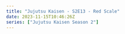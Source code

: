 ```yaml
---
title: "Jujutsu Kaisen - S2E13 - Red Scale"
date: 2023-11-15T10:46:26Z
series: ["Jujutsu Kaisen Season 2"]
---
```



<mux-player stream-type="on-demand"
  src="https://kp3d-my.sharepoint.com/personal/ryoo_kp3d_onmicrosoft_com/_layouts/15/download.aspx?share=EVxbqFH42nBCgP_zJ1eba-kBRWee-HCzGBQj4cXIB_mCpQ" prefer-playback="mse" controls>
  </mux-player>
  
  
  <script src="https://cdn.jsdelivr.net/npm/@mux/mux-player"></script>
  
 <script type="application/ld+json">
 {
  "@context": "https://schema.org/",
  "@type": "VideoObject",
  "name": "Jujutsu Kaisen - S2E13 - Red Scale",
  "contentUrl": "https://stream.mux.com/l4hQrCIArCOQMtT01kwawOMQphjAasquhgrOAJypvIdA.m3u8?min_resolution=480p",
  "thumbnailUrl": "https://graph.org/file/fccbbe529105363755e15.jpg?width=314&fit_mode=preserve&time=25",
  "uploadDate": "2023-11-15T10:46:26Z",
}

</script>

